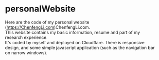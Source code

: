 # personalWebsite
Here are the code of my personal website (https://ChenfengLi.com)ChenfengLi.com.<br>
This website contains my basic information, resume and part of my research experience. <br>
It's coded by myself and deployed on Cloudflare. There is responsive design, and some simple javascript application (such as the navigation bar on narrow windows).

